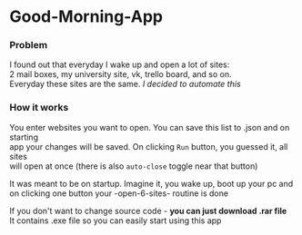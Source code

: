 # Good-Morning-App

### Problem
I found out that everyday I wake up and open a lot of sites:  
2 mail boxes, my university site, vk, trello board, and so on.  
Everyday these sites are the same. *I decided to automate this*

### How it works
You enter websites you want to open. You can save this list to .json and on starting  
app your changes will be saved. On clicking `Run` button, you guessed it, all sites  
will open at once (there is also `auto-close` toggle near that button)  

It was meant to be on startup. Imagine it, you wake up, boot up your pc and  
on clicking one button your -open-6-sites- routine is done

If you don't want to change source code - **you can just download .rar file**  
It contains .exe file so you can easily start using this app
